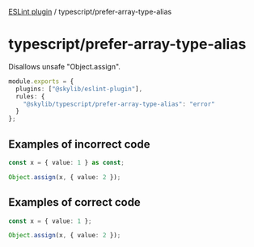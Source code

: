 [ESLint plugin](index.md) / typescript/prefer-array-type-alias

# typescript/prefer-array-type-alias

Disallows unsafe "Object.assign".

```ts
module.exports = {
  plugins: ["@skylib/eslint-plugin"],
  rules: {
    "@skylib/typescript/prefer-array-type-alias": "error"
  }
};
```

## Examples of incorrect code

```ts
const x = { value: 1 } as const;

Object.assign(x, { value: 2 });
```

## Examples of correct code

```ts
const x = { value: 1 };

Object.assign(x, { value: 2 });
```